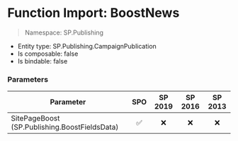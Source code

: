 # Function Import: BoostNews

> Namespace: SP.Publishing

- Entity type: SP.Publishing.CampaignPublication
- Is composable: false
- Is bindable: false

### Parameters

Parameter | SPO | SP 2019 | SP 2016 | SP 2013
----------|:---:|:-------:|:-------:|:-------:
SitePageBoost (SP.Publishing.BoostFieldsData) | ✅ | ❌ | ❌ | ❌